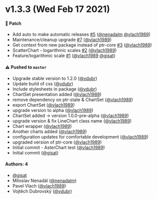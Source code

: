 # v1.3.3 (Wed Feb 17 2021)

#### 🐾 Patch

- Add auto to make automatic releases [#5](https://github.com/gisat-panther/ptr-charts/pull/5) ([@nenadalm](https://github.com/nenadalm) [@vlach1989](https://github.com/vlach1989))
- Maintenance/cleanup upgrade [#7](https://github.com/gisat-panther/ptr-charts/pull/7) ([@vlach1989](https://github.com/vlach1989))
- Get context from new package instead of ptr-core [#3](https://github.com/gisat-panther/ptr-charts/pull/3) ([@vlach1989](https://github.com/vlach1989))
- ScatterChart - logarithmic scales [#2](https://github.com/gisat-panther/ptr-charts/pull/2) ([@vlach1989](https://github.com/vlach1989))
- Feature/logarithmic scale [#1](https://github.com/gisat-panther/ptr-charts/pull/1) ([@vlach1989](https://github.com/vlach1989) [@gisat](https://github.com/gisat))

#### ⚠️ Pushed to `master`

- Upgrade stable version to 1.2.0 ([@vdubr](https://github.com/vdubr))
- Update build of css ([@vdubr](https://github.com/vdubr))
- Include stylesheets in package ([@vdubr](https://github.com/vdubr))
- ChartSet presentation added ([@vlach1989](https://github.com/vlach1989))
- remove dependency on ptr-state & ChartSet ([@vlach1989](https://github.com/vlach1989))
- export ChartSet ([@vlach1989](https://github.com/vlach1989))
- upgrade version to alpha ([@vlach1989](https://github.com/vlach1989))
- ChartSet added -> version 1.0.0-pre-alpha ([@vlach1989](https://github.com/vlach1989))
- upgrade version & fix LineChart class name ([@vlach1989](https://github.com/vlach1989))
- Chart wrapper ([@vlach1989](https://github.com/vlach1989))
- Another charts added ([@vlach1989](https://github.com/vlach1989))
- configuration updates for comfortable development ([@vlach1989](https://github.com/vlach1989))
- upgraded version of ptr-core ([@vlach1989](https://github.com/vlach1989))
- Initial commit - AsterChart test ([@vlach1989](https://github.com/vlach1989))
- Initial commit ([@gisat](https://github.com/gisat))

#### Authors: 4

- [@gisat](https://github.com/gisat)
- Miloslav Nenadál ([@nenadalm](https://github.com/nenadalm))
- Pavel Vlach ([@vlach1989](https://github.com/vlach1989))
- Vojtěch Dubrovský ([@vdubr](https://github.com/vdubr))

